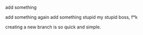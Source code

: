add something

add something again
add something stupid
my stupid boss, f*k

creating a new branch is so quick and simple.